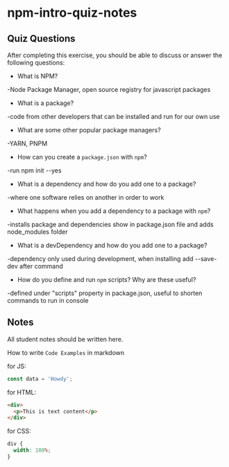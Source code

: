 # npm-intro-quiz-notes

## Quiz Questions

After completing this exercise, you should be able to discuss or answer the following questions:

- What is NPM?

-Node Package Manager, open source registry for javascript packages

- What is a package?

-code from other developers that can be installed and run for our own use

- What are some other popular package managers?

-YARN, PNPM

- How can you create a `package.json` with `npm`?

-run npm init --yes

- What is a dependency and how do you add one to a package?

-where one software relies on another in order to work

- What happens when you add a dependency to a package with `npm`?

-installs package and dependencies show in package.json file and adds node_modules folder

- What is a devDependency and how do you add one to a package?

-dependency only used during development, when installing add --save-dev after command

- How do you define and run `npm` scripts? Why are these useful?

-defined under "scripts" property in package.json, useful to shorten commands to run in console

## Notes

All student notes should be written here.

How to write `Code Examples` in markdown

for JS:

```javascript
const data = 'Howdy';
```

for HTML:

```html
<div>
  <p>This is text content</p>
</div>
```

for CSS:

```css
div {
  width: 100%;
}
```
